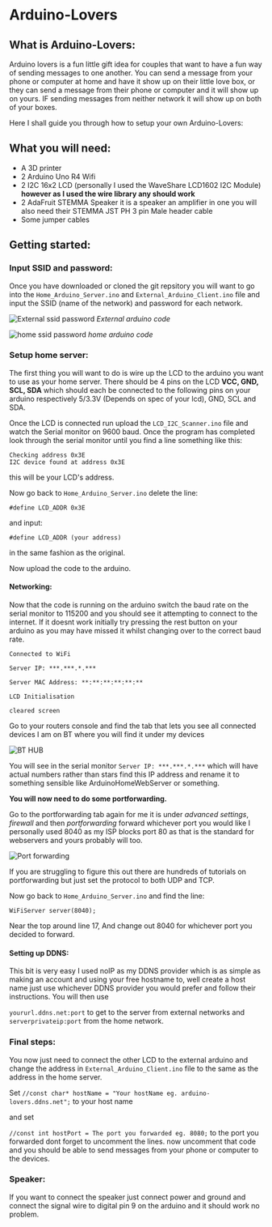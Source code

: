# Arduino-Lovers
## What is Arduino-Lovers:
Arduino lovers is a fun little gift idea for couples that want to have a fun way of sending messages to one another. You can send a message from your phone or computer at home and have it show up on their little love box, or they can send a message from their phone or computer and it will show up on yours. IF sending messages from neither network it will show up on both of your boxes.


Here I shall guide you through how to setup your own Arduino-Lovers:
## What you will need:
 - A 3D printer
 - 2 Arduino Uno R4 Wifi
 - 2 I2C 16x2 LCD (personally I used the WaveShare LCD1602 I2C Module) **however as I used the wire library any should work**
 - 2 AdaFruit STEMMA Speaker it is a speaker an amplifier in one you will also need their STEMMA JST PH 3 pin Male header cable
 - Some jumper cables

## Getting started:
### Input SSID and password:
Once you have downloaded or cloned the git repsitory you will want to go into the `Home_Arduino_Server.ino` and `External_Arduino_Client.ino` file and input the SSID (name of the network) and password for each network.

 
![External ssid password](https://github.com/user-attachments/assets/755ce229-4dbd-42c9-ba5f-e28c9238e1ea)
*External arduino code*


![home ssid password](https://github.com/user-attachments/assets/3c7ee42c-df5d-4c66-a2b9-0489bb5b3b4a)
*home arduino code*

### Setup home server:
The first thing you will want to do is wire up the LCD to the arduino you want to use as your home server. There should be 4 pins on the LCD **VCC, GND, SCL, SDA** which should each be connected to the following pins on your arduino respectively 5/3.3V (Depends on spec of your lcd), GND, SCL and SDA.

Once the LCD is connected run upload the `LCD_I2C_Scanner.ino` file and watch the Serial monitor on 9600 baud. Once the program has completed look through the serial monitor until you find a line something like this:

```
Checking address 0x3E
I2C device found at address 0x3E
```
this will be your LCD's address.


Now go back to `Home_Arduino_Server.ino` delete the line:

`#define LCD_ADDR 0x3E` 

and input:

`#define LCD_ADDR (your address)` 

in the same fashion as the original.

Now upload the code to the arduino.
#### Networking:
Now that the code is running on the arduino switch the baud rate on the serial monitor to 115200 and you should see it attempting to connect to the internet. If it doesnt work initially try pressing the rest button on your arduino as you may have missed it whilst changing over to the correct baud rate.

```
Connected to WiFi

Server IP: ***.***.*.***

Server MAC Address: **:**:**:**:**:**

LCD Initialisation

cleared screen
```

Go to your routers console and find the tab that lets you see all connected devices I am on BT where you will find it under my devices

![BT HUB](https://github.com/user-attachments/assets/f3c189ba-6c16-4975-a7e3-c77d272bf2ea)


You will see in the serial monitor `Server IP: ***.***.*.***` which will have actual numbers rather than stars find this IP address and rename it to something sensible like ArduinoHomeWebServer or something.

**You will now need to do some portforwarding.**

Go to the portforwarding tab again for me it is under *advanced settings*, *firewall* and then *portforwarding* forward whichever port you would like I personally used 8040 as my ISP blocks port 80 as that is the standard for webservers and yours probably will too. 

![Port forwarding](https://github.com/user-attachments/assets/420c7fa9-1091-4caf-a200-9955af61ae9f)

If you are struggling to figure this out there are hundreds of tutorials on portforwarding but just set the protocol to both UDP and TCP.

Now go back to `Home_Arduino_Server.ino` and find the line:

`WiFiServer server(8040);`

Near the top around line 17, And change out 8040 for whichever port you decided to forward.

#### Setting up DDNS:
This bit is very easy I used noIP as my DDNS provider which is as simple as making an account and using your free hostname to, well create a host name just use whichever DDNS provider you would prefer and follow their instructions. You will then use 

`yoururl.ddns.net:port` to get to the server from external networks and `serverprivateip:port` from the home network.
### Final steps:
You now just need to connect the other LCD to the external arduino and change the address in `External_Arduino_Client.ino` file to the same as the address in the home server. 

Set `//const char* hostName = "Your hostName eg. arduino-lovers.ddns.net";` to your host name

and set

`//const int hostPort = The port you forwarded eg. 8080;` to the port you forwarded dont forget to uncomment the lines.
now uncomment that code and you should be able to send messages from your phone or computer to the devices. 

### Speaker:
If you want to connect the speaker just connect power and ground and connect the signal wire to digital pin 9 on the arduino and it should work no problem.
